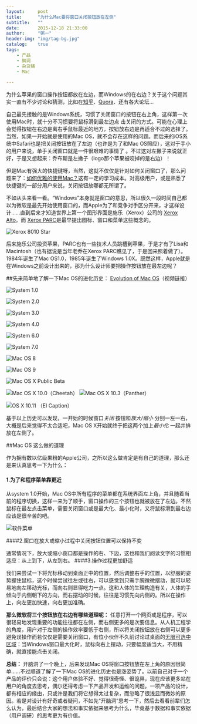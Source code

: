 ```yaml
---
layout:     post
title:      "为什么Mac要将窗口关闭按钮放在左侧"
subtitle:   ""
date:       2015-12-18 21:33:00
author:     "粥一"
header-img: "img/tag-bg.jpg"
catalog:	true
tags:
    - 产品
    - 脑洞
    - 杂货铺
    - Mac
    
---
```


为什么苹果的窗口操作按钮都放在左边，而Windows的在右边？关于这个问题其实一直有不少讨论和猜测，比如在[知乎](https://www.zhihu.com/question/19619406?rf=20712905)、[Quora](https://www.quora.com/Why-did-Apples-UI-designers-place-window-buttons-on-the-top-left-and-how-does-this-increase-usablitiy)、还有各大论坛...

自己最先接触的是Windows系统，习惯了关闭窗口的按钮在右上角，这样第一次使用Mac时，就十分不习惯要将鼠标滑到最左边点 击关闭的方式。可能在心理上会觉得按钮在右边是离右手鼠标最近的地方，按钮放右边是再适合不过的选择了。当然，如果一开始就是使用的Mac OS，就不会存在这样的问题。而后来的iOS系统中Safari也是把关闭按钮放在了左边（也许是为了和Mac OS照应），这对于手小的用户来说，单手关闭窗口就是一件很艰难的事情了 。不过这对左撇子来说就正好，于是又想起来：乔布斯是左撇子（logo那个苹果被咬掉的是右边）！

但是Mac有强大的快捷键呀，当然，这就不仅仅是针对如何关闭窗口了，那么问题来了：[如何优雅的使用Mac？](https://www.zhihu.com/question/20520972?rf=20496124)这有一定的学习成本。对高级用户，或是熟悉了快捷键的一部分用户来说，关闭按钮放哪都无所谓了。

不如从头来看一看。“Windows”本身就是窗口的意思，所以很久一段时间自己都以为微软是最先开始使用窗口的，而Apple为了和竞争对手区分开来，才这样设计……直到后来才知道世界上第一个图形界面是施乐（Xerox）公司的 [Xerox Alto](http://en.wikipedia.org/wiki/Xerox_Alto)。而 [Xerox PARC](http://baike.baidu.com/link?url=ekw9Ua5PNeok3xSBo3Nxt4eWquyqqUDC1ItHtgdouZu6ZQ0dRpJsAlP2fu92Dte95gwHX7fzN_M4xZ1gG1IKS_)是最早提出图标、窗口和菜单这些概念的。

![Xerox 8010 Star](http://upload-images.jianshu.io/upload_images/674139-2049108e83596bac.png?imageMogr2/auto-orient/strip%7CimageView2/2/w/1240)

后来施乐公司投资苹果，PARC也有一些技术人员跳槽到苹果，于是才有了Lisa和Macintosh（也有据说是当年老乔在Xerox PARC瞧见了，于是回来照着做了）。1984年诞生了Mac OS1.0，1985年诞生了Windows 1.0X。既然这样，Apple就是在Windows之前设计出来的，那为什么设计师要把操作按钮放在最左边呢？

##先来简单地了解一下Mac OS的进化历史：
[Evolution of Mac OS](/img/in-post/2015-12-18/01.png)（视频链接）

![System 1.0](/img/in-post/2015-12-18/02.png)

![System 2.0](/img/in-post/2015-12-18/03.png)

![System 3.0](/img/in-post/2015-12-18/04.png)

![System 4.0](/img/in-post/2015-12-18/05.png)

![System 6.0](/img/in-post/2015-12-18/06.png)

![System 7.0](/img/in-post/2015-12-18/07.png)

![Mac OS 8](/img/in-post/2015-12-18/08.png)

![Mac OS 9](/img/in-post/2015-12-18/09.png)


![Mac OS X Public Beta](/img/in-post/2015-12-18/10.png)

![Mac OS X 10.0（Cheetah）](/img/in-post/2015-12-18/11.png)
![Mac OS X 10.3（Panther）](/img/in-post/2015-12-18/12.png)

![OS X 10.11 （EI Caption）](/img/in-post/2015-12-18/13.png)

基于以上历史可以发现，一开始的时候窗口*关闭* 按钮和*放大/缩小* 分别一左一右，大概是后来觉得不太合适吧，Mac OS X开始就终于把这两个加上*最小化* 一起并排放在左侧了。


##Mac OS 这么做的道理

作为拥有数以亿级果粉的Apple公司，之所以这么做肯定是有自己的道理，那么还是来认真思考一下为什么：
#### 1.为了和程序菜单靠更近

从system 1.0开始，Mac OS中所有程序的菜单都在系统界面左上角，并且随着当前的程序切换，这样一来为了顺手，窗口操作的三个按钮也就被放在了左边。不然鼠标在最左点击菜单，需要关闭窗口或是最大化、最小化时，又将鼠标滑到最右边应该是很辛苦的吧。

![软件菜单](/img/in-post/2015-12-18/14.png)

####2.窗口在放大或缩小过程中关闭按钮位置可以保持不变

通常情况下，放大或缩小窗口都是操作的右、下边，这也和我们阅读文字的习惯相适应：从上到下，从左到右。
####3.操作过程更加舒适

我们来尝试一下将光标移动到桌面正中的位置，然后调整右手的位置，以舒服的姿势握住鼠标，这个时候尝试往左或往右，可以感觉到只需手腕微微摆动，就可以轻易地向左移动光标，而向右则显得吃力一点。这和人体的生理构造有关，人体的手倾向于内侧朝下的方向，而右摆动的时候，往往是习惯先向内侧的。所以在操作上，向左更加快速，向右更加准确。

****那么微软将三个按钮放在右边有哪些道理呢：****
任意打开一个网页或是程序，可以很轻易地发现重要的功能往往都在左侧，而右侧更多的是次要信息。从人机工程学的角度，用户对于左侧的操作效率要低于右侧，所以将关闭按钮放在右侧可以更多避免误操作而若仅仅是需要关闭窗口，有位小伙伴不久前讨论过桌面的[无限可选中区域](http://www.jianshu.com/p/0b211ea03d62)：当Windows窗口最大化时，鼠标向右上摆动，只要幅度适当大，不用精确，就直接能点击关闭。

****总结：****
开脑洞了一个晚上，后来发现Mac OS将窗口按钮放在左上角的原因很简单……不过顺道了解了一下Mac OS的进化历史也是涨姿势了。以前自己对于一个产品的评价只会说：这个用户体验不好、觉得很奇怪、很诡异，现在应该更多站在用户的角度去思考，偶尔还得考虑一下产品开发和运维的问题。一项产品的设计，都有相应的缘由，只或许是我们将它想得太过复杂，而忽略了很浅显而微妙的原因。若是对设计有好奇或者疑问，不如先“开脑洞”思考一下，然后去看看前辈们怎么认为，最后结合大家的想法和事实依据来思考为什么，毕竟基于数据和事实依据（用户调研）的思考更为有价值。